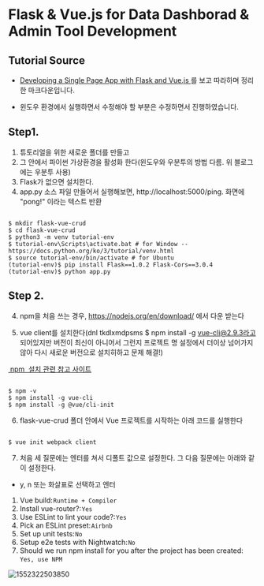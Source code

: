 # Flask & Vue.js for Data Dashborad & Admin Tool Development

## Tutorial Source
- <a href = "https://testdriven.io/blog/developing-a-single-page-app-with-flask-and-vuejs/"> Developing a Single Page App with Flask and Vue.js </a> 를 보고 따라하며 정리한 마크다운입니다.

- 윈도우 환경에서 실행하면서 수정해야 할 부분은 수정하면서 진행하였습니다. 




## Step1. 
1) 튜토리얼을 위한 새로운 폴더를 만들고
2) 그 안에서 파이썬 가상환경을 활성화 한다(윈도우와 우분투의 방법 다름. 위 블로그에는 우분투 사용)
3) Flask가 없으면 설치한다.
3) app.py 소스 파일 만들어서 실행해보면, http://localhost:5000/ping. 화면에 "pong!" 이라는 텍스트 반환

<pre><code>
$ mkdir flask-vue-crud
$ cd flask-vue-crud
$ python3 -m venv tutorial-env
$ tutorial-env\Scripts\activate.bat # for Window -- https://docs.python.org/ko/3/tutorial/venv.html
$ source tutorial-env/bin/activate # for Ubuntu
(tutorial-env)$ pip install Flask==1.0.2 Flask-Cors==3.0.4
(tutorial-env)$ python app.py</code></pre>



## Step 2. 

4) npm을 처음 쓰는 경우, https://nodejs.org/en/download/ 에서 다운 받는다

5) vue client를 설치한다(dnl tkdlxmdpsms $ npm install -g vue-cli@2.9.3라고 되어있지만 버전이 최신이 아니어서 그런지 프로젝트 명 설정에서 더이상 넘어가지 않아 다시 새로운 버전으로 설치히하고 문제 해결!)

<a href = "https://docs.npmjs.com/downloading-and-installing-node-js-and-npm#using-a-node-version-manager-to-install-node-js-and-npm"> npm  설치 관련 참고 사이트 </a>

<pre><code>
$ npm -v
$ npm install -g vue-cli
$ npm install -g @vue/cli-init
</code></pre>



6) flask-vue-crud 폴더 안에서 Vue 프로젝트를 시작하는 아래 코드를 실행한다

<pre><code>
$ vue init webpack client
</pre></code>

7) 처음 세 질문에는 엔터를 쳐서 디폴트 값으로 설정한다. 그 다음 질문에는 아래와 같이 설정한다. 

- y, n 또는 화살표로 선택하고 엔터

1. Vue build: `Runtime + Compiler`
2. Install vue-router?: `Yes`
3. Use ESLint to lint your code?: `Yes`
4. Pick an ESLint preset: `Airbnb`
5. Set up unit tests: `No`
6. Setup e2e tests with Nightwatch: `No`
7. Should we run npm install for you after the project has been created: `Yes, use NPM`

![1552322503850](C:\Users\nrchu\AppData\Roaming\Typora\typora-user-images\1552322503850.png)




